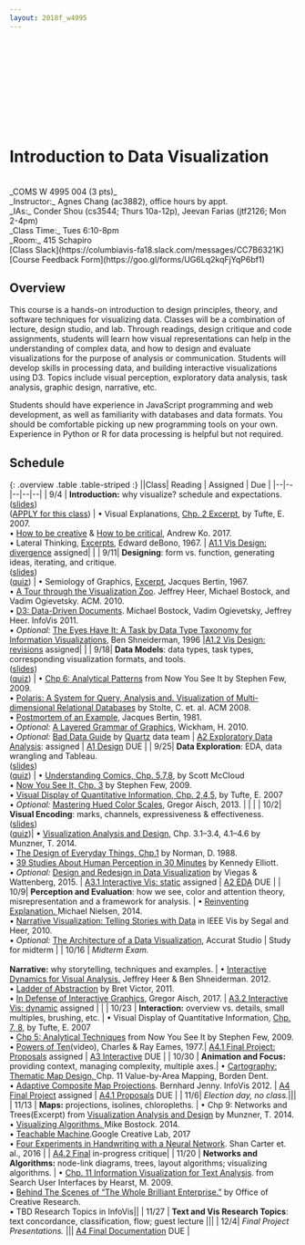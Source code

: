 ```yaml
---
layout: 2018f_w4995
---
```


<svg id="d3banner"></svg>

# Introduction to Data Visualization

<br>
_COMS W 4995 004 (3 pts)_ <br>
_Instructor:_ Agnes Chang (ac3882), office hours by appt. <br>
_IAs:_ Conder Shou (cs3544; Thurs 10a-12p), Jeevan Farias (jtf2126; Mon 2-4pm)<br>
_Class Time:_ Tues 6:10-8pm <br>
_Room:_ 415 Schapiro <br>
[Class Slack](https://columbiavis-fa18.slack.com/messages/CC7B6321K) <br>
[Course Feedback Form](https://goo.gl/forms/UG6Lq2kqFjYqP6bf1)

## Overview

This course is a hands-on introduction to design principles, theory, and software techniques for visualizing data. Classes will be a combination of lecture, design studio, and lab. Through readings, design critique and code assignments, students will learn how visual representations can help in the understanding of complex data, and how to design and evaluate visualizations for the purpose of analysis or communication. Students will develop skills in processing data, and building interactive visualizations using D3. Topics include visual perception, exploratory data analysis, task analysis, graphic design, narrative, etc.

Students should have experience in JavaScript programming and web development, as well as familiarity with databases and data formats. You should be comfortable picking up new programming tools on your own. Experience in Python or R for data processing is helpful but not required.

## Schedule

{: .overview .table .table-striped :}
||Class| Reading | Assigned | Due |
|--|--|--|--|--|
| 9/4 | **Introduction:** why visualize? schedule and expectations.<br>([slides](https://docs.google.com/presentation/d/1DvytttEEQ4Ru9Rh0ixBajnNy-AqGvrATWJjFipn3b2g/edit?usp=sharing))<br>([APPLY for this class](https://goo.gl/forms/hgAH8T8bUhtdpPYo1)) | • Visual Explanations, [Chp. 2 Excerpt](https://courseworks2.columbia.edu/courses/67918/files/3201029), by Tufte, E. 2007.<br>• [How to be creative](http://faculty.washington.edu/ajko/books/design-methods/how-to-be-creative.html) & [How to be critical](http://faculty.washington.edu/ajko/books/design-methods/how-to-be-critical.html), Andrew Ko. 2017.<br>• Lateral Thinking, [Excerpts](https://courseworks2.columbia.edu/courses/67918/files/3201020), Edward deBono, 1967. | [A1.1 Vis Design: divergence](a1.html) assigned| |
| 9/11| **Designing**: form vs. function, generating ideas, iterating, and critique.<br>([slides](https://docs.google.com/presentation/d/1Q8qXaaLcdk3TXsmvmQiKGudu2wFfa_0sjG-rNrf3wRY/edit?usp=sharing))<br>([quiz](https://goo.gl/forms/sdh5ZqaCyyAIH5n13)) | • Semiology of Graphics, [Excerpt](https://courseworks2.columbia.edu/courses/67918/files?preview=3298037), Jacques Bertin, 1967.<br>• [A Tour through the Visualization Zoo](http://queue.acm.org/detail.cfm?id=1805128). Jeffrey Heer, Michael Bostock, and Vadim Ogievetsky. ACM. 2010.<br>• [D3: Data-Driven Documents](http://vis.stanford.edu/files/2011-D3-InfoVis.pdf). Michael Bostock, Vadim Ogievetsky, Jeffrey Heer. InfoVis 2011.<br>• *Optional:* [The Eyes Have It: A Task by Data Type Taxonomy for Information Visualizations](http://drum.lib.umd.edu/bitstream/handle/1903/466/CS-TR-3665.pdf?sequence=2), Ben Shneiderman, 1996 |[A1.2 Vis Design: revisions](a1.html) assigned| |
| 9/18| **Data Models**: data types, task types, corresponding visualization formats, and tools.<br>([slides](https://docs.google.com/presentation/d/1gb__-ZkYqcHyEzjJ7t9-3R08OWoB6egUCYFfWyHLOQA/edit?usp=sharing))<br>([quiz](https://goo.gl/forms/Nm3VHgOPPMYHcpcq2)) | • [Chp 6: Analytical Patterns](https://courseworks2.columbia.edu/courses/67918/files/3298557) from Now You See It by Stephen Few, 2009.<br>• [Polaris: A System for Query, Analysis and. Visualization of Multi-dimensional Relational Databases](https://research.tableau.com/sites/default/files/Tableau-CACM-Nov-2008-Polaris-Article-by-Stolte-Tang-Hanrahan.pdf) by Stolte, C. et. al. ACM 2008.<br>• [Postmortem of an Example](https://courseworks2.columbia.edu/courses/67918/files/3298035), Jacques Bertin, 1981.<br>• *Optional:* [A Layered Grammar of Graphics](http://vita.had.co.nz/papers/layered-grammar.html), Wickham, H. 2010.<br>• *Optional:* [Bad Data Guide](https://github.com/Quartz/bad-data-guide) by [Quartz](http://agneschang.net/gsapp-dataviz-archhum/qz.com) data team | [A2 Exploratory Data Analysis](a2.html): assigned | [A1 Design](a1.html) DUE |
| 9/25| **Data Exploration**: EDA, data wrangling and Tableau.<br>([slides](https://docs.google.com/presentation/d/1w83E46TXgnLD9YKmhvp90GmoGtr42euAMJVmNSIRLuY/edit?usp=sharing))<br>([quiz](https://goo.gl/forms/3VfNlNJtYOjOqHul1)) | • [Understanding Comics, Chp. 5,7,8](https://courseworks2.columbia.edu/courses/67918/files/3201028), by Scott McCloud<br>• [Now You See It, Chp. 3](https://courseworks2.columbia.edu/courses/67918/files?preview=3347098) by Stephen Few, 2009.<br>• [Visual Display of Quantitative Information, Chp. 2,4,5](https://courseworks2.columbia.edu/courses/67918/files/3298097), by Tufte, E. 2007<br>• _Optional:_ [Mastering Hued Color Scales](https://www.vis4.net/blog/2013/09/mastering-multi-hued-color-scales/), Gregor Aisch, 2013. | | |
| 10/2| **Visual Encoding**: marks, channels, expressiveness & effectiveness.<br>([slides](https://docs.google.com/presentation/d/1yoGxjp3ZdGYi-Bh07XTmiwzWEpXDvyZ2vS81NYkXAe0/edit?usp=sharing))<br>([quiz](https://goo.gl/forms/4gHXjrBudpinz1Ds2))| • [Visualization Analysis and Design](https://clio.columbia.edu/catalog/11255731), Chp. 3.1–3.4, 4.1–4.6 by Munzner, T. 2014.<br>• [The Design of Everyday Things, Chp.1](https://courseworks2.columbia.edu/courses/67918/files?preview=3405668) by Norman, D. 1988.<br>• [39 Studies About Human Perception in 30 Minutes](https://medium.com/@kennelliott/39-studies-about-human-perception-in-30-minutes-4728f9e31a73) by Kennedy Elliott.<br>• _Optional:_ [Design and Redesign in Data Visualization](https://medium.com/@hint_fm/design-and-redesign-4ab77206cf9#.mha4ohu1t) by Viegas & Wattenberg, 2015. | [A3.1 Interactive Vis: static](a3.html) assigned | [A2 EDA](a2.html) DUE |
| 10/9| **Perception and Evaluation**: how we see, color and attention theory, misrepresentation and a framework for analysis. | • [Reinventing Explanation. ](http://michaelnielsen.org/reinventing_explanation/) Michael Nielsen, 2014.<br>• [Narrative Visualization: Telling Stories with Data](https://courseworks2.columbia.edu/courses/67918/files?preview=3440921) in IEEE Vis by Segal and Heer, 2010.<br>• _Optional:_ [The Architecture of a Data Visualization](https://medium.com/accurat-studio/the-architecture-of-a-data-visualization-470b807799b4), Accurat Studio | Study for midterm |
| 10/16 | _Midterm Exam._<br><br>**Narrative:** why storytelling, techniques and examples. | • [Interactive Dynamics for Visual Analysis.](http://portal.acm.org/ft_gateway.cfm?id=2146416&type=pdf) Jeffrey Heer & Ben Shneiderman. 2012.<br>• [Ladder of Abstraction](http://worrydream.com/LadderOfAbstraction/) by Bret Victor, 2011.<br>• [In Defense of Interactive Graphics](https://www.vis4.net/blog/2017/03/in-defense-of-interactive-graphics/), Gregor Aisch, 2017. | [A3.2 Interactive Vis: dynamic](a3.html) assigned | |
| 10/23 | **Interaction:** overview vs. details, small multiples, brushing, etc. | • Visual Display of Quantitative Information, [Chp. 7, 8](https://courseworks2.columbia.edu/courses/67918/files?preview=3348986), by Tufte, E. 2007<br>• [Chp 5: Analytical Techniques](https://courseworks2.columbia.edu/courses/67918/files?preview=3347100) from Now You See It by Stephen Few, 2009.<br>• [Powers of Ten](https://youtu.be/0fKBhvDjuy0)(video), Charles & Ray Eames, 1977.| [A4.1 Final Project: Proposals](a4.html) assigned | [A3 Interactive](a3.html) DUE |
| 10/30 | **Animation and Focus:** providing context, managing complexity, multiple axes.| • [Cartography: Thematic Map Design, ](https://magrawala.github.io/cs448b-fa17/assets/docs/Dent-Chap11.pdf)Chp. 11 Value-by-Area Mapping, Borden Dent.<br>• [Adaptive Composite Map Projections](http://ieeexplore.ieee.org/document/6327263/). Bernhard Jenny. InfoVis 2012. | [A4 Final Project](a4.html) assigned | [A4.1 Proposals](a4.html) DUE |
| 11/6| _Election day, no class._|||
| 11/13 | **Maps:** projections, isolines, chloropleths. | • Chp 9: Networks and Trees(Excerpt) from [Visualization Analysis and Design](https://clio.columbia.edu/catalog/11255731) by Munzner, T. 2014.<br>• [Visualizing Algorithms. ](https://bost.ocks.org/mike/algorithms/)Mike Bostock. 2014.<br>• [Teachable Machine](https://teachablemachine.withgoogle.com/).Google Creative Lab, 2017<br>• [Four Experiments in Handwriting with a Neural Network](https://distill.pub/2016/handwriting/). Shan Carter et. al., 2016 | | [A4.2 Final](a4.html) in-progress critique|
| 11/20 | **Networks and Algorithms:** node-link diagrams, trees, layout algorithms; visualizing algorithms. | • [Chp. 11 Information Visualization for Text Analysis](http://searchuserinterfaces.com/book/sui_ch11_text_analysis_visualization.html). from Search User Interfaces by Hearst, M. 2009.<br>• [Behind The Scenes of “The Whole Brilliant Enterprise.”](http://www.popsci.com/article/science/behind-scenes-%E2%80%9C-whole-brilliant-enterprise%E2%80%9D) by Office of Creative Research.<br>• TBD Research Topics in InfoVis||
| 11/27 | **Text and Vis Research Topics**: text concordance, classification, flow; guest lecture |||
| 12/4| _Final Project Presentations._ ||| [A4 Final Documentation](a4.html) DUE |
